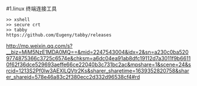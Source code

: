 #1.linux 终端连接工具
```
>> xshell
>> secure crt
>> tabby
https://github.com/Eugeny/tabby/releases
```
http://mp.weixin.qq.com/s?__biz=MjM5NzE1MDA0MQ==&mid=2247543004&idx=2&sn=a230c0ba5209774875366c3725c6574e&chksm=a6dc04ea91ab8dfc19112d7a3011f9b66110f62f36dce529693aeffe66ce22040b3c731bc2ac&mpshare=1&scene=24&srcid=1213S2Pf0lw3AEXlLQVtr2Ks&sharer_sharetime=1639352820758&sharer_shareid=578e46a83c2f380ecc2d332d96538cf4#rd
